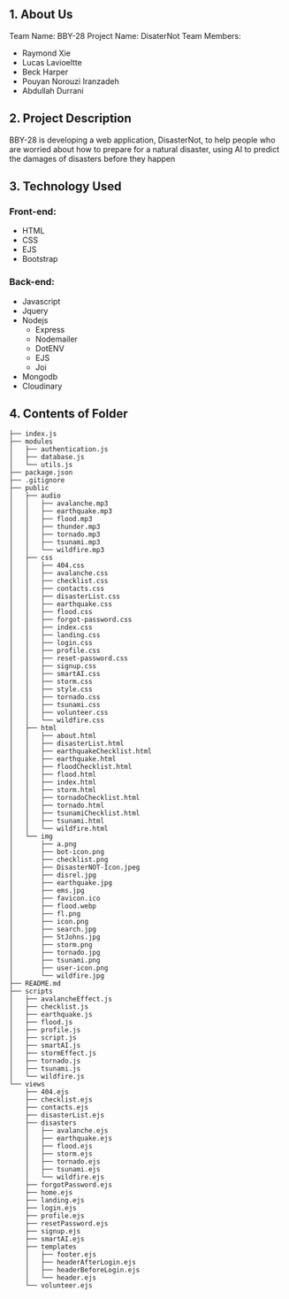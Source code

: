 ## 1. About Us
Team Name: BBY-28
Project Name: DisaterNot
Team Members: 
- Raymond Xie
- Lucas Lavioeltte
- Beck Harper
- Pouyan Norouzi Iranzadeh	
- Abdullah Durrani
## 2. Project Description
BBY-28 is developing a web application, DisasterNot, to help people who are worried about how to prepare for a natural disaster, using AI to predict the damages of disasters before they happen
## 3. Technology Used
### Front-end:
- HTML
- CSS
- EJS
- Bootstrap
### Back-end:
- Javascript
- Jquery
- Nodejs
    - Express
    - Nodemailer
    - DotENV
    - EJS
    - Joi
- Mongodb
- Cloudinary
## 4. Contents of Folder
```
├── index.js
├── modules
│   ├── authentication.js
│   ├── database.js
│   └── utils.js
├── package.json
├── .gitignore
├── public
│   ├── audio
│   │   ├── avalanche.mp3
│   │   ├── earthquake.mp3
│   │   ├── flood.mp3
│   │   ├── thunder.mp3
│   │   ├── tornado.mp3
│   │   ├── tsunami.mp3
│   │   └── wildfire.mp3
│   ├── css
│   │   ├── 404.css
│   │   ├── avalanche.css
│   │   ├── checklist.css
│   │   ├── contacts.css
│   │   ├── disasterList.css
│   │   ├── earthquake.css
│   │   ├── flood.css
│   │   ├── forgot-password.css
│   │   ├── index.css
│   │   ├── landing.css
│   │   ├── login.css
│   │   ├── profile.css
│   │   ├── reset-password.css
│   │   ├── signup.css
│   │   ├── smartAI.css
│   │   ├── storm.css
│   │   ├── style.css
│   │   ├── tornado.css
│   │   ├── tsunami.css
│   │   ├── volunteer.css
│   │   └── wildfire.css
│   ├── html
│   │   ├── about.html
│   │   ├── disasterList.html
│   │   ├── earthquakeChecklist.html
│   │   ├── earthquake.html
│   │   ├── floodChecklist.html
│   │   ├── flood.html
│   │   ├── index.html
│   │   ├── storm.html
│   │   ├── tornadoChecklist.html
│   │   ├── tornado.html
│   │   ├── tsunamiChecklist.html
│   │   ├── tsunami.html
│   │   └── wildfire.html
│   └── img
│   	├── a.png
│   	├── bot-icon.png
│   	├── checklist.png
│   	├── DisasterNOT-Icon.jpeg
│   	├── disrel.jpg
│   	├── earthquake.jpg
│   	├── ems.jpg
│   	├── favicon.ico
│   	├── flood.webp
│   	├── fl.png
│   	├── icon.png
│   	├── search.jpg
│   	├── StJohns.jpg
│   	├── storm.png
│   	├── tornado.jpg
│   	├── tsunami.png
│   	├── user-icon.png
│   	└── wildfire.jpg
├── README.md
├── scripts
│   ├── avalancheEffect.js
│   ├── checklist.js
│   ├── earthquake.js
│   ├── flood.js
│   ├── profile.js
│   ├── script.js
│   ├── smartAI.js
│   ├── stormEffect.js
│   ├── tornado.js
│   ├── tsunami.js
│   └── wildfire.js
└── views
	├── 404.ejs
	├── checklist.ejs
	├── contacts.ejs
	├── disasterList.ejs
	├── disasters
	│   ├── avalanche.ejs
	│   ├── earthquake.ejs
	│   ├── flood.ejs
	│   ├── storm.ejs
	│   ├── tornado.ejs
	│   ├── tsunami.ejs
	│   └── wildfire.ejs
	├── forgotPassword.ejs
	├── home.ejs
	├── landing.ejs
	├── login.ejs
	├── profile.ejs
	├── resetPassword.ejs
	├── signup.ejs
	├── smartAI.ejs
	├── templates
	│   ├── footer.ejs
	│   ├── headerAfterLogin.ejs
	│   ├── headerBeforeLogin.ejs
	│   └── header.ejs
	└── volunteer.ejs
```

